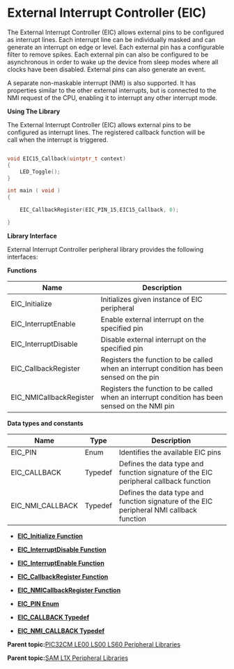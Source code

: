 # External Interrupt Controller \(EIC\)

The External Interrupt Controller \(EIC\) allows external pins to be configured as interrupt lines. Each interrupt line can be individually masked and can generate an interrupt on edge or level. Each external pin has a configurable filter to remove spikes. Each external pin can also be configured to be asynchronous in order to wake up the device from sleep modes where all clocks have been disabled. External pins can also generate an event.

A separate non-maskable interrupt \(NMI\) is also supported. It has properties similar to the other external interrupts, but is connected to the NMI request of the CPU, enabling it to interrupt any other interrupt mode.

**Using The Library**

The External Interrupt Controller \(EIC\) allows external pins to be<br />configured as interrupt lines. The registered callback function will be<br />call when the interrupt is triggered.

```c

void EIC15_Callback(uintptr_t context)
{
    LED_Toggle();
}

int main ( void )
{

    EIC_CallbackRegister(EIC_PIN_15,EIC15_Callback, 0);

}

```

**Library Interface**

External Interrupt Controller peripheral library provides the following interfaces:

**Functions**

|Name|Description|
|----|-----------|
|EIC\_Initialize|Initializes given instance of EIC peripheral|
|EIC\_InterruptEnable|Enable external interrupt on the specified pin|
|EIC\_InterruptDisable|Disable external interrupt on the specified pin|
|EIC\_CallbackRegister|Registers the function to be called when an interrupt condition has been sensed on the pin|
|EIC\_NMICallbackRegister|Registers the function to be called when an interrupt condition has been sensed on the NMI pin|

**Data types and constants**

|Name|Type|Description|
|----|----|-----------|
|EIC\_PIN|Enum|Identifies the available EIC pins|
|EIC\_CALLBACK|Typedef|Defines the data type and function signature of the EIC peripheral callback function|
|EIC\_NMI\_CALLBACK|Typedef|Defines the data type and function signature of the EIC peripheral NMI callback function|

-   **[EIC\_Initialize Function](GUID-CDA44456-213E-4C22-A5DB-26DCF6AD74B8.md)**  

-   **[EIC\_InterruptDisable Function](GUID-B98127F2-0266-45AB-AB75-93A5F41D94E6.md)**  

-   **[EIC\_InterruptEnable Function](GUID-F59E8AC6-31AD-4DB8-94DC-BC35DFF334A8.md)**  

-   **[EIC\_CallbackRegister Function](GUID-1608A1B9-2579-4ED4-9AA1-DFB8DDD819BC.md)**  

-   **[EIC\_NMICallbackRegister Function](GUID-C5F9A8AA-4F83-44E9-AE1A-AD42D8557EFB.md)**  

-   **[EIC\_PIN Enum](GUID-7A132EC2-372A-4C1E-9A29-2591EE4AC283.md)**  

-   **[EIC\_CALLBACK Typedef](GUID-2E9EBA45-3FE3-43CA-AD26-59C056757F4D.md)**  

-   **[EIC\_NMI\_CALLBACK Typedef](GUID-E5DDEBD5-A576-4D05-81B0-4BCDA495380F.md)**  


**Parent topic:**[PIC32CM LE00 LS00 LS60 Peripheral Libraries](GUID-F80F1B47-C3E4-4803-ACB6-D30AC5EB7B45.md)

**Parent topic:**[SAM L1X Peripheral Libraries](GUID-D259BBBC-6BC2-4F69-849B-C06DF4DDD5F8.md)

